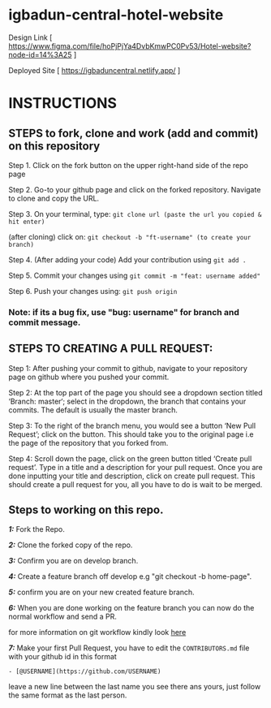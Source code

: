# igbadun-central-hotel-website

Design Link [ https://www.figma.com/file/hoPjPjYa4DvbKmwPC0Pv53/Hotel-website?node-id=14%3A25 ]

Deployed Site [ https://igbaduncentral.netlify.app/ ]

# INSTRUCTIONS

## STEPS to fork, clone and work (add and commit) on this repository

Step 1. Click on the fork button on the upper right-hand side of the repo page

Step 2. Go-to your github page and click on the forked repository. Navigate to clone and copy the URL.

Step 3. On your terminal, type:
`git clone url (paste the url you copied & hit enter)`

(after cloning) click on:
`git checkout -b "ft-username" (to create your branch)`

Step 4. (After adding your code) Add your contribution using
`git add .`

Step 5. Commit your changes using
`git commit -m "feat: username added"`

Step 6. Push your changes using:
`git push origin`

### Note: if its a bug fix, use "bug: username" for branch and commit message.

## STEPS TO CREATING A PULL REQUEST:

Step 1: After pushing your commit to github, navigate to your repository page on github where you pushed your commit.

Step 2: At the top part of the page you should see a dropdown section titled ‘Branch: master‘; select in the dropdown, the branch that contains your commits. The default is usually the master branch.

Step 3: To the right of the branch menu, you would see a button ‘New Pull Request’; click on the button. This should take you to the original page i.e the page of the repository that you forked from.

Step 4: Scroll down the page, click on the green button titled ‘Create pull request’. Type in a title and a description for your pull request. Once you are done inputting your title and description, click on create pull request. This should create a pull request for you, all you have to do is wait to be merged.

## Steps to working on this repo.

**_1:_** Fork the Repo.

**_2:_** Clone the forked copy of the repo.

**_3:_** Confirm you are on develop branch.

**_4:_** Create a feature branch off develop e.g "git checkout -b home-page".

**_5:_** confirm you are on your new created feature branch.

**_6:_** When you are done working on the feature branch you can now do the normal workflow and send a PR.

for more information on git workflow kindly look [here](https://www.atlassian.com/git/tutorials/comparing-workflows/gitflow-workflow)

**_7:_** Make your first Pull Request, you have to edit the `CONTRIBUTORS.md` file with your github id in this format

`- [@USERNAME](https://github.com/USERNAME)`

leave a new line between the last name you see there ans yours, just follow the same format as the last person.
